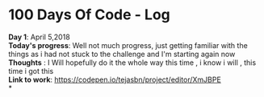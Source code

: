 # 100 Days Of Code - Log
**Day 1**: April 5,2018\
**Today's progress**: Well not much progress, just getting familiar with the things as i had not stuck to the challenge and I'm starting again now
**Thoughts** : I Will hopefully do it the whole way this time , i know i will , this time i  got this<br/> 
**Link to work**: https://codepen.io/tejasbn/project/editor/XmJBPE  \
*
